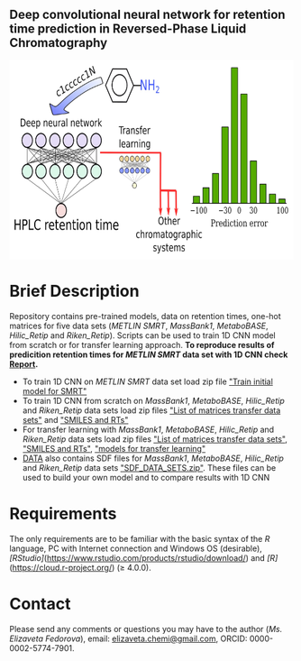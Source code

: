 ## Deep convolutional neural network for retention time prediction in Reversed-Phase Liquid Chromatography
<img src="graphical abstract.png" align="center" height="354" width="680"/>

# Brief Description
Repository contains pre-trained models, data on retention times, one-hot matrices for five data sets (*METLIN SMRT*, *MassBank1*, *MetaboBASE*, *Hilic_Retip* and *Riken_Retip*).
Scripts can be used to train 1D CNN model from scratch or for transfer learning approach.
**To reproduce results of predicition retention times for *METLIN SMRT* data set with 1D CNN check [Report](https://github.com/Elizachem/SMRT_transfer/tree/main/Report).**

* To train 1D CNN on *METLIN SMRT* data set load zip file ["Train initial model for SMRT"](https://github.com/Elizachem/SMRT_transfer/blob/main/DATA/Train%20initial%20model%20for%20SMRT.zip)
* To train 1D CNN from scratch on *MassBank1*, *MetaboBASE*, *Hilic_Retip* and *Riken_Retip* data sets load zip files ["List of matrices transfer data sets"](https://github.com/Elizachem/SMRT_transfer/blob/main/DATA/List%20of%20matrices%20transfer%20data%20sets.zip) and ["SMILES and RTs"](https://github.com/Elizachem/SMRT_transfer/blob/main/DATA/SMILES%20and%20RTs.zip)
* For transfer learning with *MassBank1*, *MetaboBASE*, *Hilic_Retip* and *Riken_Retip* data sets load zip files ["List of matrices transfer data sets"](https://github.com/Elizachem/SMRT_transfer/blob/main/DATA/List%20of%20matrices%20transfer%20data%20sets.zip), ["SMILES and RTs"](https://github.com/Elizachem/SMRT_transfer/blob/main/DATA/SMILES%20and%20RTs.zip), ["models for transfer learning"](https://github.com/Elizachem/SMRT_transfer/blob/main/DATA/models%20for%20transfer%20learning.zip) 
* [DATA](https://github.com/Elizachem/SMRT_transfer/tree/main/DATA) also contains SDF files for *MassBank1*, *MetaboBASE*, *Hilic_Retip* and *Riken_Retip* data sets ["SDF_DATA_SETS.zip"](https://github.com/Elizachem/SMRT_transfer/blob/main/DATA/SDF_DATA_SETS.zip). These files can be used to build your own model and to compare results with 1D CNN

# Requirements
The only requirements are to be familiar with the basic syntax of the *R* language, PC with Internet connection and Windows OS (desirable), *[RStudio]*(https://www.rstudio.com/products/rstudio/download/) and *[R]*(https://cloud.r-project.org/) (≥ 4.0.0).

# Contact
Please send any comments or questions you may have to the author (*Ms. Elizaveta Fedorova*), email: elizaveta.chemi@gmail.com, ORCID: 0000-0002-5774-7901.
